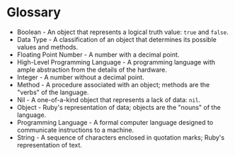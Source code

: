 # Glossary

* Boolean - An object that represents a logical truth value: `true` and `false`.
* Data Type - A classification of an object that determines its possible values and methods.
* Floating Point Number - A number with a decimal point.
* High-Level Programming Language - A programming language with ample abstraction from the details of the hardware.
* Integer - A number without a decimal point.
* Method - A procedure associated with an object; methods are the "verbs" of the language.
* Nil - A one-of-a-kind object that represents a lack of data: `nil`.
* Object - Ruby's representation of data; objects are the "nouns" of the language.
* Programming Language - A formal computer language designed to communicate instructions to a machine.
* String - A sequence of characters enclosed in quotation marks; Ruby's representation of text.
